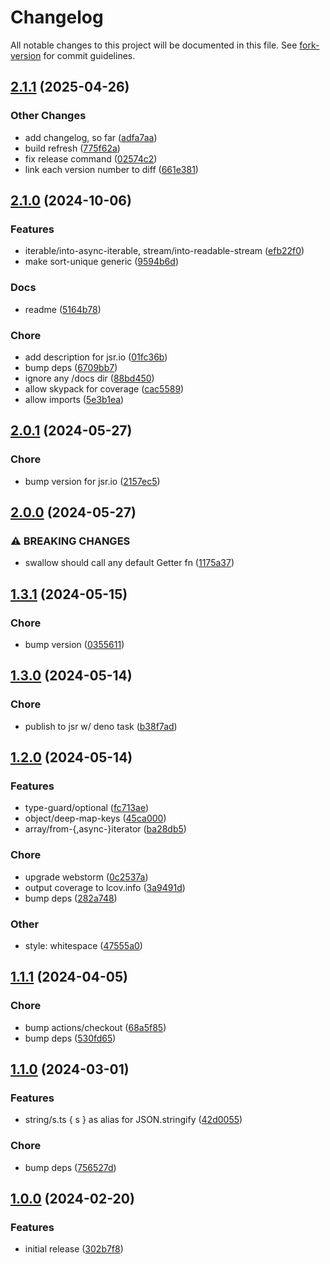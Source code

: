 # Changelog

All notable changes to this project will be documented in this file. See [fork-version](https://github.com/eglavin/fork-version) for commit guidelines.

## [2.1.1](https://github.com/hugojosefson/fns/compare/2.1.0...2.1.1) (2025-04-26)


### Other Changes

* add changelog, so far ([adfa7aa](https://github.com/hugojosefson/fns/commit/adfa7aaa4401999b5da92ed2ed3544d3fdbd8780))
* build refresh ([775f62a](https://github.com/hugojosefson/fns/commit/775f62aebdb94207c5d287bad4e8951ddec82f2f))
* fix release command ([02574c2](https://github.com/hugojosefson/fns/commit/02574c2863306691ec9369474b5409a9850186a8))
* link each version number to diff ([661e381](https://github.com/hugojosefson/fns/commit/661e381b159256db2fe668d8b7cbdda12424bb95))


## [2.1.0](https://github.com/hugojosefson/fns/compare/2.0.1...2.1.0) (2024-10-06)

### Features

- iterable/into-async-iterable, stream/into-readable-stream
  ([efb22f0](https://github.com/hugojosefson/fns/commit/efb22f0fb5240602bc7de68e4142a882cdce0d3d))
- make sort-unique generic
  ([9594b6d](https://github.com/hugojosefson/fns/commit/9594b6d58e5936767747520b1a5bbee1ba277a30))

### Docs

- readme
  ([5164b78](https://github.com/hugojosefson/fns/commit/5164b785907841c7431a425f6fc282f931661bc8))

### Chore

- add description for jsr.io
  ([01fc36b](https://github.com/hugojosefson/fns/commit/01fc36b397fa11e12797a1e2764fd5f1a45248a8))
- bump deps
  ([6709bb7](https://github.com/hugojosefson/fns/commit/6709bb7f76c2e5d257fb406b4f67108ebcd1d038))
- ignore any /docs dir
  ([88bd450](https://github.com/hugojosefson/fns/commit/88bd4502c0dc3ea588447dc131a821809f02d502))
- allow skypack for coverage
  ([cac5589](https://github.com/hugojosefson/fns/commit/cac55895df2473a100f2d0934f0c1857aae8468d))
- allow imports
  ([5e3b1ea](https://github.com/hugojosefson/fns/commit/5e3b1ea229811e1ab4ac3816cf440b2af395ea91))

## [2.0.1](https://github.com/hugojosefson/fns/compare/2.0.0...2.0.1) (2024-05-27)

### Chore

- bump version for jsr.io
  ([2157ec5](https://github.com/hugojosefson/fns/commit/2157ec53a71e67ff9e412db01b7f89bd5c42589d))

## [2.0.0](https://github.com/hugojosefson/fns/compare/1.3.1...2.0.0) (2024-05-27)

### ⚠ BREAKING CHANGES

- swallow should call any default Getter fn
  ([1175a37](https://github.com/hugojosefson/fns/commit/1175a372bd9ea4cc9d9f8dacac64969c137bc6f8))

## [1.3.1](https://github.com/hugojosefson/fns/compare/1.3.0...1.3.1) (2024-05-15)

### Chore

- bump version
  ([0355611](https://github.com/hugojosefson/fns/commit/03556112701c8866f60df9c7a88b1902e2021cac))

## [1.3.0](https://github.com/hugojosefson/fns/compare/1.2.0...1.3.0) (2024-05-14)

### Chore

- publish to jsr w/ deno task
  ([b38f7ad](https://github.com/hugojosefson/fns/commit/b38f7ade39a4a15b94aca43455a83fe618f24d1e))

## [1.2.0](https://github.com/hugojosefson/fns/compare/1.1.1...1.2.0) (2024-05-14)

### Features

- type-guard/optional
  ([fc713ae](https://github.com/hugojosefson/fns/commit/fc713aecc112bf10e6ef249f556c6b69cf0dfd52))
- object/deep-map-keys
  ([45ca000](https://github.com/hugojosefson/fns/commit/45ca0006a8e69df2ddfc7f2e8ca1c60ade92a865))
- array/from-{,async-}iterator
  ([ba28db5](https://github.com/hugojosefson/fns/commit/ba28db52bafba9fa66cd673d7de7bcb2beddc2c6))

### Chore

- upgrade webstorm
  ([0c2537a](https://github.com/hugojosefson/fns/commit/0c2537ac88ec9b6ce5bcf4c3fa4bbcca093f1a22))
- output coverage to lcov.info
  ([3a9491d](https://github.com/hugojosefson/fns/commit/3a9491d32740a9f1294347947b7f76fdad72d68a))
- bump deps
  ([282a748](https://github.com/hugojosefson/fns/commit/282a7485eb716b57d41403216fb913fcd0ade8df))

### Other

- style: whitespace
  ([47555a0](https://github.com/hugojosefson/fns/commit/47555a03e85016a65297f27beccdbe2a84eb3532))

## [1.1.1](https://github.com/hugojosefson/fns/compare/1.1.0...1.1.1) (2024-04-05)

### Chore

- bump actions/checkout
  ([68a5f85](https://github.com/hugojosefson/fns/commit/68a5f854f2b87a6896c256425d983dbecb238cfd))
- bump deps
  ([530fd65](https://github.com/hugojosefson/fns/commit/530fd65941fce86f5f18e715256109aa27c01abd))

## [1.1.0](https://github.com/hugojosefson/fns/compare/1.0.0...1.1.0) (2024-03-01)

### Features

- string/s.ts { s } as alias for JSON.stringify
  ([42d0055](https://github.com/hugojosefson/fns/commit/42d0055c6be48dae0ca0ce6d1052a8a93df85372))

### Chore

- bump deps
  ([756527d](https://github.com/hugojosefson/fns/commit/756527dc1b1f2027f0604688e3b1e98f17664f68))

## [1.0.0](https://github.com/hugojosefson/fns/compare/0d7b2ef48d56430498166a0073e5451129e3906a...1.0.0) (2024-02-20)

### Features

- initial release
  ([302b7f8](https://github.com/hugojosefson/fns/commit/302b7f803cb25ab0d10680c089e0aa6510422446))
